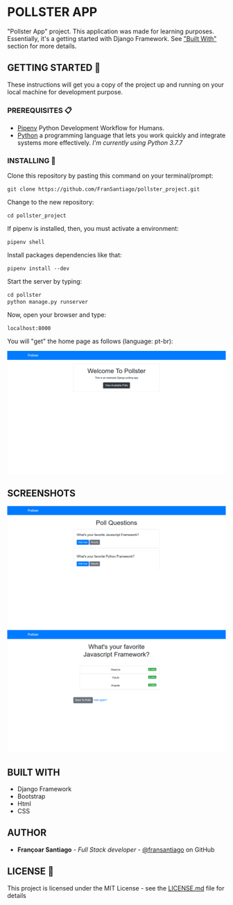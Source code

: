 # POLLSTER APP

"Pollster App" project. This application was made for learning purposes. Essentially, it's a getting started with Django Framework. See ["Built With"](#built-with) section for more details.

## GETTING STARTED 🚀

These instructions will get you a copy of the project up and running on your local machine for development purpose.

### PREREQUISITES 📋

- [Pipenv](https://github.com/pypa/pipenv/) Python Development Workflow for Humans.
- [Python](https://www.mongodb.com/)  a programming language that lets you work quickly and integrate systems more effectively. *I'm currently using Python 3.7.7*

### INSTALLING 🔧

Clone this repository by pasting this command on your terminal/prompt:

```
git clone https://github.com/FranSantiago/pollster_project.git
```

Change to the new repository:

```
cd pollster_project
```

If pipenv is installed, then, you must activate a environment:

```
pipenv shell
```

Install packages dependencies like that:

```
pipenv install --dev
```

Start the server by typing:

```
cd pollster
python manage.py runserver
```

Now, open your browser and type:

```
localhost:8000
```

You will "get" the home page as follows (language: pt-br):

![Home page](./screenshots/home.png)

## SCREENSHOTS

![Poll questions](./screenshots/poll-questions.png)
![Results Page](./screenshots/results.png)

## BUILT WITH

- Django Framework
- Bootstrap
- Html
- CSS

## AUTHOR

- **Françoar Santiago** - _Full Stack developer_ - [@fransantiago](https://github.com/fransantiago) on GitHub

## LICENSE 📄

This project is licensed under the MIT License - see the [LICENSE.md](LICENSE.md) file for details
